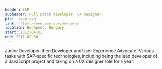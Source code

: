 ```yaml
---
header: SAP
subheader: Full stack developer, UX Designer
pic: ./sap.svg
link: https://www.sap.com/hungary/
location: Budapest, Hungary
start: 2012-04-01
end: 2017-02-30
---
```


Junior Developer, then Developer and User Experience Advocate. Various tasks with SAP-specific technologies, including being the lead developer of a JavaScript project and taking on a UX designer role for a year.
